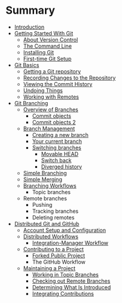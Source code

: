 # Summary

* [Introduction](README.md)
* [Getting Started With Git](getting-started-with-git.md)
  * [About Version Control](getting-started-with-git/about-version-control.md)
  * [The Command Line](getting-started-with-git/the-command-line.md)
  * [Installing Git](getting-started-with-git/installing-git.md)
  * [First-time Git Setup](getting-started-with-git/first-time-git-setup.md)
* [Git Basics](git-basics.md)
  * [Getting a Git repository](git-basics/getting-a-git-repository.md)
  * [Recording Changes to the Repository](git-basics/recording-changes-to-the-repository.md)
  * [Viewing the Commit History](git-basics/viewing-the-commit-history.md)
  * [Undoing Things](git-basics/undoing-things.md)
  * [Working with Remotes](git-basics/working-with-remotes.md)
* [Git Branching](git-branching.md)
  * [Overview of Branches](git-branching/overview-of-branches.md)
    * [Commit objects](git-branching/overview-of-branches/flip-through.md)
    * [Commit objects 2](git-branching/overview-of-branches/flip1.md)
  * [Branch Management](git-branching/branch-management.md)
    * [Creating a new branch](git-branching/branch-management/creating-a-new-branch.md)
    * [Your current branch](git-branching/branch-management/your-current-branch.md)
    * [Switching branches](git-branching/branch-management/switching-to-a-different-branch.md)
      * [Movable HEAD ](git-branching/branch-management/switching-to-a-different-branch/movable-head.md)
      * [Switch back](git-branching/branch-management/switching-to-a-different-branch/switch-back.md)
      * [Diverged history](git-branching/branch-management/switching-to-a-different-branch/diverged-history.md)
  * [Simple Branching](git-branching/simple-branching.md)
  * [Simple Merging](git-branching/simple-merging.md)
  * [Branching Workflows](git-branching/branching-workflows.md)
    * Topic branches
  * Remote branches
    * Pushing
    * Tracking branches
    * Deleting remotes
* [Distributed Git and GitHub](distributed-git-and-github.md)
  * [Account Setup and Configuration](distributed-git-and-github/account-setup-and-configuration.md)
  * [Distributed Workflows](distributed-git-and-github/distributed-workflows.md)
    * [Integration-Manager Workflow](distributed-git-and-github/distributed-workflows/integration-manager-workflow.md)
  * [Contributing to a Project](distributed-git-and-github/contributing-to-a-project.md)
    * [Forked Public Project](distributed-git-and-github/contributing-to-a-project/forked-public-project.md)
    * The GitHub Workflow
  * [Maintaining a Project](distributed-git-and-github/maintaining-a-project.md)
    * [Working in Topic Branches](distributed-git-and-github/maintaining-a-project/working-in-topic-branches.md)
    * [Checking out Remote Branches](distributed-git-and-github/maintaining-a-project/checking-out-remote-branches.md)
    * [Determining What Is Introduced](distributed-git-and-github/maintaining-a-project/determining-what-is-introduced.md)
    * [Integrating Contributions](distributed-git-and-github/maintaining-a-project/integrating-contributions.md)

